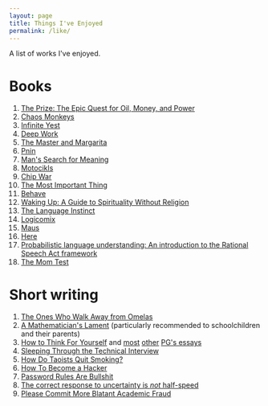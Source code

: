 ```yaml
---
layout: page
title: Things I've Enjoyed
permalink: /like/
---
```


A list of works I've enjoyed.

# Books

1. [The Prize: The Epic Quest for Oil, Money, and Power](https://en.wikipedia.org/wiki/The_Prize:_The_Epic_Quest_for_Oil,_Money,_and_Power)
1. [Chaos Monkeys](https://en.wikipedia.org/wiki/Chaos_Monkeys)
1. [Infinite Yest](https://en.wikipedia.org/wiki/Infinite_Jest)
1. [Deep Work](https://www.goodreads.com/book/show/25744928-deep-work)
1. [The Master and Margarita](https://en.wikipedia.org/wiki/The_Master_and_Margarita)
1. [Pnin](https://en.wikipedia.org/wiki/Pnin)
1. [Man's Search for Meaning](https://en.wikipedia.org/wiki/Pnin)
1. [Motocikls](https://openlibrary.org/books/OL5555648M/Motocikls.)
1. [Chip War](https://en.wikipedia.org/wiki/Chip_War:_The_Fight_for_the_World%27s_Most_Critical_Technology)
1. [The Most Important Thing](https://www.goodreads.com/book/show/10454418-the-most-important-thing)
1. [Behave](https://en.wikipedia.org/wiki/Behave_(book))
1. [Waking Up: A Guide to Spirituality Without Religion](https://www.goodreads.com/book/show/18774981-waking-up)
1. [The Language Instinct](https://en.wikipedia.org/wiki/The_Language_Instinct)
1. [Logicomix](https://www.logicomix.com/en/index.html)
1. [Maus](https://en.wikipedia.org/wiki/Maus)
1. [Here](https://en.wikipedia.org/wiki/Here_(comics))
1. [Probabilistic language understanding: An introduction to the Rational Speech Act framework](http://www.problang.org/)
1. [The Mom Test](https://www.goodreads.com/book/show/52283963-the-mom-test)

# Short writing

1. [The Ones Who Walk Away from Omelas](https://en.wikipedia.org/wiki/The_Ones_Who_Walk_Away_from_Omelas)
1. [A Mathematician's Lament](https://www.maa.org/sites/default/files/pdf/devlin/LockhartsLament.pdf) (particularly recommended to schoolchildren and their parents)
1. [How to Think For Yourself](http://paulgraham.com/think.html) and [most](http://paulgraham.com/heresy.html) [other](http://paulgraham.com/nerds.html) [PG's essays](http://paulgraham.com/articles.html)
1. [Sleeping Through the Technical Interview](https://xeiaso.net/blog/sleeping-the-technical-interview)
1. [How Do Taoists Quit Smoking?](https://taylor.town/how-do-taoists-quit-smoking)
1. [How To Become a Hacker](http://www.catb.org/~esr/faqs/hacker-howto.html)
1. [Password Rules Are Bullshit](https://blog.codinghorror.com/password-rules-are-bullshit/)
1. [The correct response to uncertainty is *not* half-speed](https://www.lesswrong.com/posts/FMkQtPvzsriQAow5q/the-correct-response-to-uncertainty-is-not-half-speed)
1. [Please Commit More Blatant Academic Fraud](https://jacobbuckman.com/2021-05-29-please-commit-more-blatant-academic-fraud/)

